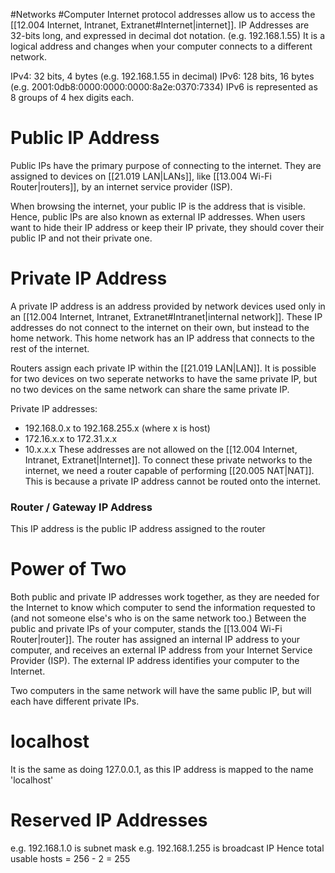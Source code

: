#Networks #Computer 
Internet protocol addresses allow us to access the [[12.004 Internet, Intranet, Extranet#Internet|internet]]. 
IP Addresses are 32-bits long, and expressed in decimal dot notation. (e.g. 192.168.1.55)
It is a logical address and changes when your computer connects to a different network.

IPv4: 32 bits, 4 bytes (e.g. 192.168.1.55 in decimal)
IPv6: 128 bits, 16 bytes (e.g. 2001:0db8:0000:0000:0000:8a2e:0370:7334)
IPv6 is represented as 8 groups of 4 hex digits each.

# Public IP Address
Public IPs have the primary purpose of connecting to the internet.
They are assigned to devices on [[21.019 LAN|LANs]], like [[13.004 Wi-Fi Router|routers]], by an internet service provider (ISP).

When browsing the internet, your public IP is the address that is visible. Hence, public IPs are also known as external IP addresses.
When users want to hide their IP address or keep their IP private, they should cover their public IP and not their private one.

# Private IP Address
A private IP address is an address provided by network devices used only in an [[12.004 Internet, Intranet, Extranet#Intranet|internal network]].
These IP addresses do not connect to the internet on their own, but instead to the home network.
This home network has an IP address that connects to the rest of the internet.

Routers assign each private IP within the [[21.019 LAN|LAN]]. It is possible for two devices on two seperate networks to have the same private IP, but no two devices on the same network can share the same private IP.

Private IP addresses: 
- 192.168.0.x to 192.168.255.x (where x is host)
- 172.16.x.x to 172.31.x.x
- 10.x.x.x
These addresses are not allowed on the [[12.004 Internet, Intranet, Extranet|Internet]]. To connect these private networks to the internet, we need a router capable of performing [[20.005 NAT|NAT]].
This is because a private IP address cannot be routed onto the internet.

### Router / Gateway IP Address
This IP address is the public IP address assigned to the router

# Power of Two
Both public and private IP addresses work together, as they are needed for the Internet to know which computer to send the information requested to (and not someone else's who is on the same network too.)
Between the public and private IPs of your computer, stands the [[13.004 Wi-Fi Router|router]]. 
The router has assigned an internal IP address to your computer, and receives an external IP address from your Internet Service Provider (ISP). The external IP address identifies your computer to the Internet.

Two computers in the same network will have the same public IP, but will each have different private IPs.

# localhost
It is the same as doing 127.0.0.1, as this IP address is mapped to the name 'localhost'

# Reserved IP Addresses
e.g. 192.168.1.0 is subnet mask
e.g. 192.168.1.255 is broadcast IP
Hence total usable hosts = 256 - 2 = 255